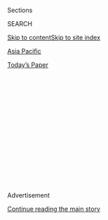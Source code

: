 <div id="app">

<div>

<div>

<div>

<div class="NYTAppHideMasthead css-1q2w90k e1suatyy0">

<div class="section css-ui9rw0 e1suatyy2">

<div class="css-eph4ug er09x8g0">

<div class="css-6n7j50">

</div>

<span class="css-1dv1kvn">Sections</span>

<div class="css-10488qs">

<span class="css-1dv1kvn">SEARCH</span>

</div>

[Skip to content](#site-content)[Skip to site index](#site-index)

</div>

<div id="masthead-section-label" class="css-1wr3we4 eaxe0e00">

[Asia
Pacific](https://www.nytimes.com/section/world/asia)

</div>

<div class="css-10698na e1huz5gh0">

</div>

</div>

<div id="masthead-bar-one" class="section hasLinks css-15hmgas e1csuq9d3">

<div class="css-uqyvli e1csuq9d0">

</div>

<div class="css-1uqjmks e1csuq9d1">

</div>

<div class="css-9e9ivx">

[](https://myaccount.nytimes.com/auth/login?response_type=cookie&client_id=vi)

</div>

<div class="css-1bvtpon e1csuq9d2">

[Today’s
Paper](https://www.nytimes.com/section/todayspaper)

</div>

</div>

</div>

</div>

<div data-aria-hidden="false">

<div id="site-content" data-role="main">

<div>

<div class="css-1aor85t" style="opacity:0.000000001;z-index:-1;visibility:hidden">

<div class="css-1hqnpie">

<div class="css-epjblv">

<span class="css-17xtcya">[Asia
Pacific](/section/world/asia)</span><span class="css-x15j1o">|</span><span class="css-fwqvlz">Caught
in ‘Ideological Spiral,’ U.S. and China Drift Toward Cold
War</span>

</div>

<div class="css-k008qs">

<div class="css-1iwv8en">

<span class="css-18z7m18"></span>

<div>

</div>

</div>

<span class="css-1n6z4y">https://nyti.ms/3ethtLi</span>

<div class="css-1705lsu">

<div class="css-4xjgmj">

<div class="css-4skfbu" data-role="toolbar" data-aria-label="Social Media Share buttons, Save button, and Comments Panel with current comment count" data-testid="share-tools">

  - 
  - 
  - 
  - 
    
    <div class="css-6n7j50">
    
    </div>

  - 
  - 

</div>

</div>

</div>

</div>

</div>

</div>

<div id="NYT_TOP_BANNER_REGION" class="css-13pd83m">

</div>

<div id="top-wrapper" class="css-1sy8kpn">

<div id="top-slug" class="css-l9onyx">

Advertisement

</div>

[Continue reading the main
story](#after-top)

<div class="ad top-wrapper" style="text-align:center;height:100%;display:block;min-height:250px">

<div id="top" class="place-ad" data-position="top" data-size-key="top">

</div>

</div>

<div id="after-top">

</div>

</div>

<div>

<div id="sponsor-wrapper" class="css-1hyfx7x">

<div id="sponsor-slug" class="css-19vbshk">

Supported by

</div>

[Continue reading the main
story](#after-sponsor)

<div id="sponsor" class="ad sponsor-wrapper" style="text-align:center;height:100%;display:block">

</div>

<div id="after-sponsor">

</div>

</div>

<div class="css-186x18t">

</div>

<div class="css-1vkm6nb ehdk2mb0">

# Caught in ‘Ideological Spiral,’ U.S. and China Drift Toward Cold War

</div>

Relations are in free fall. Lines are being drawn. As the two
superpowers clash over technology, territory and clout, a new
geopolitical era is dawning.

<div class="css-79elbk" data-testid="photoviewer-wrapper">

<div class="css-z3e15g" data-testid="photoviewer-wrapper-hidden">

</div>

<div class="css-1a48zt4 ehw59r15" data-testid="photoviewer-children">

![<span class="css-16f3y1r e13ogyst0" data-aria-hidden="true">President
Trump and China’s leader, Xi Jinping, at a bilateral meeting at the
Group of 20 summit in Osaka, Japan, last
summer.</span><span class="css-cnj6d5 e1z0qqy90" itemprop="copyrightHolder"><span class="css-1ly73wi e1tej78p0">Credit...</span><span><span>Erin
Schaff/The New York
Times</span></span></span>](https://static01.nyt.com/images/2020/07/14/world/00China-coldwar1/merlin_158742183_d5bd30f6-1743-4022-80ff-b96b324c4372-articleLarge.jpg?quality=75&auto=webp&disable=upscale)

</div>

</div>

<div class="css-18e8msd">

<div class="css-pdw9fk epjyd6m0">

<div class="css-1txwxcy ey68jwv0" data-aria-hidden="true">

[![Steven Lee
Myers](https://static01.nyt.com/images/2018/10/15/multimedia/author-steven-lee-myers/author-steven-lee-myers-thumbLarge.png
"Steven Lee Myers")](https://www.nytimes.com/by/steven-lee-myers)[![Paul
Mozur](https://static01.nyt.com/images/2018/10/15/multimedia/author-paul-mozur/author-paul-mozur-thumbLarge.png
"Paul Mozur")](https://www.nytimes.com/by/paul-mozur)

</div>

<div class="css-1baulvz">

By [<span class="css-1baulvz" itemprop="name">Steven Lee
Myers</span>](https://www.nytimes.com/by/steven-lee-myers) and
[<span class="css-1baulvz last-byline" itemprop="name">Paul
Mozur</span>](https://www.nytimes.com/by/paul-mozur)

</div>

</div>

  - 
    
    <div class="css-ld3wwf e16638kd2">
    
    Published July 14, 2020Updated July 23,
    2020
    
    </div>

  - 
    
    <div class="css-4xjgmj">
    
    <div class="css-pvvomx" data-role="toolbar" data-aria-label="Social Media Share buttons, Save button, and Comments Panel with current comment count" data-testid="share-tools">
    
      - 
      - 
      - 
      - 
        
        <div class="css-6n7j50">
        
        </div>
    
      - 
      - 
    
    </div>
    
    </div>

</div>

<div class="css-mdjrty">

[阅读简体中文版](https://cn.nytimes.com/asia-pacific/20200715/cold-war-china-us/ "Read in Simplified Chinese")[閱讀繁體中文版](https://cn.nytimes.com/asia-pacific/20200715/cold-war-china-us/zh-hant/ "Read in Traditional Chinese")

</div>

</div>

<div class="section meteredContent css-1r7ky0e" name="articleBody" itemprop="articleBody">

<div class="css-1fanzo5 StoryBodyCompanionColumn">

<div class="css-53u6y8">

One by one, the United States has hit at the core tenets of Xi Jinping’s
vision for a rising China ready to assume the mantle of superpower.

</div>

</div>

<div>

</div>

<div class="css-1fanzo5 StoryBodyCompanionColumn">

<div class="css-53u6y8">

In a matter of weeks, the Trump administration has imposed [sanctions
over punitive
policies](https://www.nytimes.com/2020/06/29/business/economy/us-halts-high-tech-exports-hong-kong.html)
in Hong Kong and China’s western region of Xinjiang. It took new
measures to suffocate Chinese innovation by cutting it off from American
technology and pushing allies to look elsewhere. On Monday, it
[challenged China’s
claims](https://www.nytimes.com/2020/07/13/world/asia/south-china-sea-pompeo.html)
in the South China Sea, setting the stage for sharper confrontation.

And President Trump said on Tuesday that he had signed into law [a bill
to punish Chinese
officials](https://www.nytimes.com/2020/07/02/us/politics/senate-china-hong-kong-sanctions.html)
for the [new security
law](https://www.nytimes.com/2020/06/29/world/asia/china-hong-kong-security-law-rules.html)
that curbs the rights of Hong Kong residents, along with an executive
order ending preferential trade treatment for Hong Kong.

</div>

</div>

<div class="css-1fanzo5 StoryBodyCompanionColumn">

<div class="css-53u6y8">

“The power gap is closing, and the ideological gap is widening,” said
Rush Doshi, director of the China Strategy Initiative at the Brookings
Institution in Washington, adding that [China and the United
States](https://www.nytimes.com/2020/07/23/world/asia/us-china-consulate.html)
had entered a downward “ideological spiral” years in the making.

“Where’s the bottom?” he asked.

For years, officials and historians have dismissed the idea that a new
Cold War was emerging between the United States and China. The contours
of today’s world, the argument went, are simply incomparable to the
decades when the United States and the Soviet Union squared off in an
existential struggle for supremacy. The world was said to be too
interconnected to easily divide into ideological blocs.

Now, lines are being drawn and relations are in free fall, laying the
foundation for a confrontation that will have many of the
characteristics of the Cold War — and the dangers. As the two
superpowers clash over technology, territory and clout, they face the
same risk of small disputes escalating into military conflict.

The relationship is increasingly imbued with deep distrust and
animosity, as well as the fraught tensions that come with two powers
jockeying for primacy, especially in areas where their interests
collide: in cyberspace and outer space, in [the Taiwan
Strait](https://www.nytimes.com/2020/07/01/world/asia/taiwan-china-hong-kong.html)
and the South China Sea, and [even in the Persian
Gulf](https://www.nytimes.com/2020/07/11/world/asia/china-iran-trade-military-deal.html).

</div>

</div>

<div class="css-1fanzo5 StoryBodyCompanionColumn">

<div class="css-53u6y8">

And the coronavirus pandemic, coupled with China’s recent aggressive
actions on its borders — from the Pacific to [the
Himalayas](https://www.nytimes.com/2020/06/17/world/asia/china-india-border.html)
— has turned existing fissures into chasms that could be difficult to
overcome, no matter the outcome of this year’s American presidential
election.

</div>

</div>

<div class="css-79elbk" data-testid="photoviewer-wrapper">

<div class="css-z3e15g" data-testid="photoviewer-wrapper-hidden">

</div>

<div class="css-1a48zt4 ehw59r15" data-testid="photoviewer-children">

![<span class="css-16f3y1r e13ogyst0" data-aria-hidden="true">An Indian
Army convoy on a road leading to Ladakh, the Himalayan border region
where Indian and Chinese troops clashed last
month.</span><span class="css-cnj6d5 e1z0qqy90" itemprop="copyrightHolder"><span class="css-1ly73wi e1tej78p0">Credit...</span><span>Danish
Ismail/Reuters</span></span>](https://static01.nyt.com/images/2020/07/14/world/14china-coldwar2/merlin_174274827_114ed7da-8329-44b2-bb51-a5c212dc61a2-articleLarge.jpg?quality=75&auto=webp&disable=upscale)

</div>

</div>

<div class="css-1fanzo5 StoryBodyCompanionColumn">

<div class="css-53u6y8">

From Beijing’s perspective, it is the United States that has plunged
relations to what China’s foreign minister, Wang Yi, said last week was
their lowest point since the countries re-established diplomatic
relations in 1979.

“The current China policy of the United States is based on ill-informed
strategic miscalculation and is fraught with emotions and whims and
McCarthyist bigotry,” Mr. Wang said, evoking the Cold War himself to
describe the current level of tensions.

“It seems as if every Chinese investment is politically driven, every
Chinese student is a spy and every cooperation initiative is a scheme
with a hidden agenda,” he added.

Domestic politics in both countries have hardened views and given
ammunition to hawks.

“What cooperation is there between China and the United States right
now?” said Zheng Yongnian, director of the East Asian Institute at the
National University of Singapore. “I can’t see any substantial
cooperation.”

The pandemic, too, has inflamed tensions, especially in the United
States. Mr. Trump<span class="css-8l6xbc evw5hdy0"> </span>refers to the
coronavirus [with racist
tropes](https://www.nytimes.com/2020/06/23/us/politics/trump-race-racism-protests.html),
while Beijing accuses his administration of attacking China to detract
from its failures to contain the virus.

Mr. Trump, in a statement delivered from the Rose Garden Tuesday evening
that focused harshly on China and his presidential rival, Joseph R.
Biden Jr., referred to the pandemic as “the plague pouring in from
China,” and said that the Chinese “could have stopped it.”

</div>

</div>

<div class="css-1fanzo5 StoryBodyCompanionColumn">

<div class="css-53u6y8">

Both countries are forcing other nations to take sides, even if they are
disinclined to do so. The Trump administration, for example, has pressed
allies — with some success in Australia [and, on Tuesday, in
Britain](https://www.nytimes.com/2020/07/14/business/uk-bans-huawei-from-5g-network-raising-tensions-with-china.html)
— to forswear the Chinese tech giant Huawei as they develop 5G networks.
China, facing condemnation over its policies in Xinjiang and Hong Kong,
has rallied countries to make public demonstrations of support for
them.

</div>

</div>

<div class="css-79elbk" data-testid="photoviewer-wrapper">

<div class="css-z3e15g" data-testid="photoviewer-wrapper-hidden">

</div>

<div class="css-1a48zt4 ehw59r15" data-testid="photoviewer-children">

<div class="css-1xdhyk6 erfvjey0">

<span class="css-1ly73wi e1tej78p0">Image</span>

<div class="css-zjzyr8">

<div data-testid="lazyimage-container" style="height:257.77777777777777px">

</div>

</div>

</div>

<span class="css-16f3y1r e13ogyst0" data-aria-hidden="true">A protest in
Hong Kong this month, hours after China imposed a new security law on
the
city.</span><span class="css-cnj6d5 e1z0qqy90" itemprop="copyrightHolder"><span class="css-1ly73wi e1tej78p0">Credit...</span><span>Lam
Yik Fei for The New York Times</span></span>

</div>

</div>

<div class="css-1fanzo5 StoryBodyCompanionColumn">

<div class="css-53u6y8">

At the United Nations Humans Rights Council in Geneva, 53 nations — from
Belarus to Zimbabwe — signed a statement supporting China’s [new
security law for Hong
Kong](https://www.nytimes.com/2020/06/29/world/asia/china-hong-kong-security-law-rules.html).
Only 27 nations on the council criticized it, most of them European
democracies, along with Japan, Australia and New Zealand. Such blocs
would not have been unfamiliar at the height of the Cold War.

China has also wielded its vast economic power as a tool of political
coercion, cutting off imports of beef and barley [from
Australia](https://www.nytimes.com/2020/06/30/world/australia/cyber-defense-china-hacking.html)
because its government called for an international investigation into
the origins of the pandemic. On Tuesday, Beijing said it would sanction
the American aerospace manufacturer Lockheed Martin over recent weapons
sales to Taiwan.

With the world distracted by the pandemic, China has also wielded its
military might, as it did by testing its disputed frontier with India in
April and May. That led to the [first deadly clash
there](https://www.nytimes.com/2020/06/17/world/asia/china-india-border.html)
since 1975. The damage to the relationship could take years to repair.

Increasingly, China seems willing to accept the risks of such actions.
Only weeks later, it asserted a new territorial claim in Bhutan, the
mountain kingdom that is closely allied with India.

With China [menacing
vessels](https://www.nytimes.com/2020/05/24/world/asia/china-hong-kong-taiwan.html)from
Vietnam, Malaysia and Indonesia in the South China Sea, the United
States dispatched two aircraft carriers through the waters last month in
an aggressive show of strength. Further brinkmanship appears inevitable
now that the State Department has declared China’s claims there
illegal.

</div>

</div>

<div class="css-79elbk" data-testid="photoviewer-wrapper">

<div class="css-z3e15g" data-testid="photoviewer-wrapper-hidden">

</div>

<div class="css-1a48zt4 ehw59r15" data-testid="photoviewer-children">

<div class="css-1xdhyk6 erfvjey0">

<span class="css-1ly73wi e1tej78p0">Image</span>

<div class="css-zjzyr8">

<div data-testid="lazyimage-container" style="height:257.77777777777777px">

</div>

</div>

</div>

<span class="css-16f3y1r e13ogyst0" data-aria-hidden="true">A Chinese
Coast Guard ship near the Scarborough Shoal, a reef in the South China
Sea claimed by both China and the Philippines, in
2016.</span><span class="css-cnj6d5 e1z0qqy90" itemprop="copyrightHolder"><span class="css-1ly73wi e1tej78p0">Credit...</span><span>Sergey
Ponomarev for The New York Times</span></span>

</div>

</div>

<div class="css-1fanzo5 StoryBodyCompanionColumn">

<div class="css-53u6y8">

A spokesman for China’s foreign ministry, Zhao Lijian, said on Tuesday
that the American declaration would undermine regional peace and
stability, asserting that China had controlled the islands in the sea
“for thousands of years,” which is not true. As he stated, the
Republic of China — then controlled by the Nationalist forces of Chiang
Kai-shek — only made a formal claim in 1948.

“China is committed to resolving territorial and jurisdictional disputes
with directly related sovereign states through negotiations and
consultations,” he said.

That is not how its neighbors see things. Japan warned this week that
China was attempting to “alter the status quo in the East China Sea and
the South China Sea.” It called China a more serious long-term threat
than a nuclear-armed North Korea.

Michael A. McFaul, a former American ambassador to Russia and professor
of international studies at Stanford University, said China’s recent
maneuvering appeared to be “overextended and overreaching,” likening it
to one of the most fraught moments of the Cold War.

“It does remind me of Khrushchev,” he said. “He’s lashing out, and
suddenly he’s in a Cuban missile crisis with the U.S.”

A backlash against Beijing appears to be growing. The tensions are
particularly clear in tech, where China has sought to compete with the
world in cutting-edge technologies like artificial intelligence and
microchips, while harshly restricting what people can read, watch or
listen to inside the
country.

</div>

</div>

<div class="css-79elbk" data-testid="photoviewer-wrapper">

<div class="css-z3e15g" data-testid="photoviewer-wrapper-hidden">

</div>

<div class="css-1a48zt4 ehw59r15" data-testid="photoviewer-children">

<div class="css-1xdhyk6 erfvjey0">

<span class="css-1ly73wi e1tej78p0">Image</span>

<div class="css-zjzyr8">

<div data-testid="lazyimage-container" style="height:257.77777777777777px">

</div>

</div>

</div>

<span class="css-16f3y1r e13ogyst0" data-aria-hidden="true">Protesters
in Jammu, India, burned photos of Mr. Xi this
month.</span><span class="css-cnj6d5 e1z0qqy90" itemprop="copyrightHolder"><span class="css-1ly73wi e1tej78p0">Credit...</span><span>Channi
Anand/Associated Press</span></span>

</div>

</div>

<div class="css-1fanzo5 StoryBodyCompanionColumn">

<div class="css-53u6y8">

If the Berlin Wall was the physical symbol of the first Cold War, the
Great Firewall could well be the virtual symbol of the new one.

What began as a divide in cyberspace to insulate Chinese citizens from
views not authorized by the Communist Party has now proved to be a
prescient indicator of the deeper fissures between China and much of the
Western world.

Mr. Wang, in his speech, said China had never sought to impose its way
on other countries. But it has done exactly that by [getting Zoom to
censor
talks](https://www.nytimes.com/2020/06/11/technology/zoom-china-tiananmen-square.html)
that were being held in the United States and by launching cyberattacks
on Uighurs across the globe.

Its controls have been hugely successful at home in stifling dissent and
helping to seed domestic internet giants, but they have won China little
influence abroad. India’s move to [block 59 Chinese
apps](https://www.nytimes.com/2020/06/29/world/asia/tik-tok-banned-india-china.html?searchResultPosition=1)
threatens to hobble China’s biggest overseas internet success to date,
the meme-laden short-video app TikTok.

Last week, TikTok also shut down in Hong Kong because of China’s new
national security law there. The American tech giants Facebook, Google
and Twitter said they would stop reviewing data requests from the Hong
Kong authorities as they assessed the law’s
restrictions.

</div>

</div>

<div class="css-79elbk" data-testid="photoviewer-wrapper">

<div class="css-z3e15g" data-testid="photoviewer-wrapper-hidden">

</div>

<div class="css-1a48zt4 ehw59r15" data-testid="photoviewer-children">

<div class="css-1xdhyk6 erfvjey0">

<span class="css-1ly73wi e1tej78p0">Image</span>

<div class="css-zjzyr8">

<div data-testid="lazyimage-container" style="height:257.77777777777777px">

</div>

</div>

</div>

<span class="css-16f3y1r e13ogyst0" data-aria-hidden="true">A Huawei
advertisement in Shanghai. The tech giant is at the center of one of
China’s disputes with the United
States.</span><span class="css-cnj6d5 e1z0qqy90" itemprop="copyrightHolder"><span class="css-1ly73wi e1tej78p0">Credit...</span><span>Lam
Yik Fei for The New York Times</span></span>

</div>

</div>

<div class="css-1fanzo5 StoryBodyCompanionColumn">

<div class="css-53u6y8">

“China is big, it will be successful, it will develop its own tech, but
there are limits to what it can do,” said James A. Lewis, a former
American official who writes on cybersecurity and espionage for the
Center for Strategic and International Studies in Washington.

Even in places where China has succeeded in selling its technology, the
tide appears to be turning.

Beijing’s recent truculence has now led the United Kingdom to block new
Huawei equipment from going into its networks, and the Trump
administration is determined to cut the company off from microchips and
other components it needs. To counter, Beijing has redoubled efforts to
build homegrown options.

Calls for a total decoupling of China’s supply chain from American tech
companies are unrealistic in the short term, and would prove massively
expensive in the longer term. Still, the United States has moved to pull
Taiwan’s microchip manufacturing — crucial to the supply chains of
Huawei and other Chinese tech companies — closer to its backyard, with
plans to support a new Taiwan Semiconductor Manufacturing plant in
Arizona.

Mr. Wang, the foreign minister, urged the United States to step back and
seek areas where the two countries can work together. Pessimism about
the relationship is nonetheless widespread, though most Chinese
officials and analysts blame the Trump administration for trying to
deflect attention from its failure to control the
pandemic.

</div>

</div>

<div class="css-79elbk" data-testid="photoviewer-wrapper">

<div class="css-z3e15g" data-testid="photoviewer-wrapper-hidden">

</div>

<div class="css-1a48zt4 ehw59r15" data-testid="photoviewer-children">

<div class="css-1xdhyk6 erfvjey0">

<span class="css-1ly73wi e1tej78p0">Image</span>

<div class="css-zjzyr8">

<div data-testid="lazyimage-container" style="height:257.77777777777777px">

</div>

</div>

</div>

<span class="css-16f3y1r e13ogyst0" data-aria-hidden="true">American and
Chinese flags at the site of the meeting between Mr. Trump and Mr. Xi in
Osaka. </span><span class="css-cnj6d5 e1z0qqy90" itemprop="copyrightHolder"><span class="css-1ly73wi e1tej78p0">Credit...</span><span>Erin
Schaff/The New York Times</span></span>

</div>

</div>

<div class="css-1fanzo5 StoryBodyCompanionColumn">

<div class="css-53u6y8">

“It is not difficult to see that under the impact of the coronavirus in
this U.S. election year various powers in the U.S. are focused on
China,” Zhao Kejin, a professor of international relations at Tsinghua
University, wrote in a recent paper. “The China-U.S. relationship faces
the most serious moment since the establishment of diplomatic
relations.”

While he eschewed the idea of a new Cold War, his alternative phrasing
was no more reassuring: “The new reality is China-U.S. relations are not
entering ‘a new Cold War’ but sliding into a ‘soft war.’”

Reporting and research were contributed by Claire Fu in Beijing, Lin
Qiqing in Shanghai and Motoko Rich in Tokyo.

</div>

</div>

<div>

</div>

</div>

<div>

</div>

<div>

</div>

<div>

</div>

<div>

<div id="bottom-wrapper" class="css-1ede5it">

<div id="bottom-slug" class="css-l9onyx">

Advertisement

</div>

[Continue reading the main
story](#after-bottom)

<div id="bottom" class="ad bottom-wrapper" style="text-align:center;height:100%;display:block;min-height:90px">

</div>

<div id="after-bottom">

</div>

</div>

</div>

</div>

</div>

## Site Index

<div>

</div>

## Site Information Navigation

  - [© <span>2020</span> <span>The New York Times
    Company</span>](https://help.nytimes.com/hc/en-us/articles/115014792127-Copyright-notice)

<!-- end list -->

  - [NYTCo](https://www.nytco.com/)
  - [Contact
    Us](https://help.nytimes.com/hc/en-us/articles/115015385887-Contact-Us)
  - [Work with us](https://www.nytco.com/careers/)
  - [Advertise](https://nytmediakit.com/)
  - [T Brand Studio](http://www.tbrandstudio.com/)
  - [Your Ad
    Choices](https://www.nytimes.com/privacy/cookie-policy#how-do-i-manage-trackers)
  - [Privacy](https://www.nytimes.com/privacy)
  - [Terms of
    Service](https://help.nytimes.com/hc/en-us/articles/115014893428-Terms-of-service)
  - [Terms of
    Sale](https://help.nytimes.com/hc/en-us/articles/115014893968-Terms-of-sale)
  - [Site
    Map](https://spiderbites.nytimes.com)
  - [Help](https://help.nytimes.com/hc/en-us)
  - [Subscriptions](https://www.nytimes.com/subscription?campaignId=37WXW)

</div>

</div>

</div>

</div>
